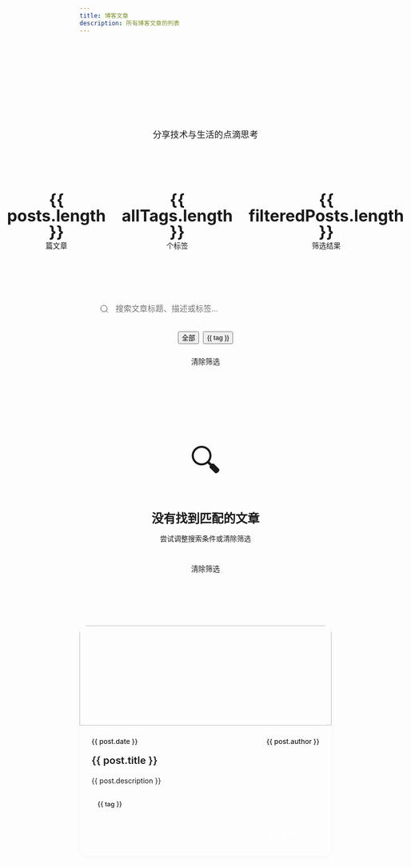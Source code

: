 ```yaml
---
title: 博客文章
description: 所有博客文章的列表
---
```


<script setup>
import { data as posts } from '../.vitepress/theme/composables/posts.data.js'
import { ref, computed } from 'vue'

const searchQuery = ref('')
const selectedTag = ref('')

const allTags = computed(() => {
  const tags = new Set()
  posts.forEach(post => {
    if (post.tags) {
      post.tags.forEach(tag => tags.add(tag))
    }
  })
  return Array.from(tags).sort()
})

const filteredPosts = computed(() => {
  let result = posts
  
  // 按标签筛选
  if (selectedTag.value) {
    result = result.filter(post => 
      post.tags && post.tags.includes(selectedTag.value)
    )
  }
  
  // 按搜索关键词筛选
  if (searchQuery.value) {
    const query = searchQuery.value.toLowerCase()
    result = result.filter(post => 
      post.title.toLowerCase().includes(query) || 
      (post.description && post.description.toLowerCase().includes(query)) ||
      (post.tags && post.tags.some(tag => tag.toLowerCase().includes(query)))
    )
  }
  
  return result
})

const clearFilters = () => {
  searchQuery.value = ''
  selectedTag.value = ''
}
</script>

<div class="blog-header">
  <h1 class="blog-title">📝 博客文章</h1>
  <p class="blog-subtitle">分享技术与生活的点滴思考</p>
</div>

<div class="blog-stats">
  <div class="stat-item">
    <span class="stat-number">{{ posts.length }}</span>
    <span class="stat-label">篇文章</span>
  </div>
  <div class="stat-item">
    <span class="stat-number">{{ allTags.length }}</span>
    <span class="stat-label">个标签</span>
  </div>
  <div class="stat-item">
    <span class="stat-number">{{ filteredPosts.length }}</span>
    <span class="stat-label">筛选结果</span>
  </div>
</div>

<div class="filter-section">
  <div class="search-container">
    <div class="search-box">
      <svg class="search-icon" viewBox="0 0 24 24" fill="none" stroke="currentColor">
        <circle cx="11" cy="11" r="8"></circle>
        <path d="m21 21-4.35-4.35"></path>
      </svg>
      <input 
        v-model="searchQuery" 
        type="text" 
        placeholder="搜索文章标题、描述或标签..." 
        class="search-input"
      />
    </div>
  </div>
  
  <div class="tag-filter">
    <button 
      @click="selectedTag = ''"
      :class="['tag-btn', { active: !selectedTag }]"
    >
      全部
    </button>
    <button 
      v-for="tag in allTags" 
      :key="tag"
      @click="selectedTag = selectedTag === tag ? '' : tag"
      :class="['tag-btn', { active: selectedTag === tag }]"
    >
      {{ tag }}
    </button>
  </div>
  
  <div v-if="searchQuery || selectedTag" class="filter-actions">
    <button @click="clearFilters" class="clear-btn">
      清除筛选
    </button>
  </div>
</div>

<div v-if="filteredPosts.length === 0" class="no-results">
  <div class="no-results-icon">🔍</div>
  <h3>没有找到匹配的文章</h3>
  <p>尝试调整搜索条件或清除筛选</p>
  <button @click="clearFilters" class="clear-btn">清除筛选</button>
</div>

<div v-else class="posts-grid">
  <article v-for="post in filteredPosts" :key="post.url" class="post-card">
    <div class="post-card-header">
      <div v-if="post.cover" class="post-cover">
        <img :src="post.cover" :alt="post.title" />
      </div>
      <div v-else class="post-cover-placeholder">
        <span class="cover-icon">📄</span>
      </div>
    </div>
    <div class="post-card-content">
      <div class="post-meta">
        <time class="post-date">{{ post.date }}</time>
        <span v-if="post.author" class="post-author">{{ post.author }}</span>
      </div>
      <h2 class="post-title">
        <a v-bind:href="post.url">{{ post.title }}</a>
      </h2>
      <p v-if="post.description" class="post-description">
        {{ post.description }}
      </p>
      <div v-if="post.tags && post.tags.length" class="post-tags">
        <span v-for="tag in post.tags" :key="tag" class="post-tag">
          <a v-bind:href="`/tags/#${tag}`" @click.stop>{{ tag }}</a>
        </span>
      </div>
      <div class="post-actions">
        <!-- 确保标签正确闭合 -->
        <a :href="post.url" class="read-more-btn">
          阅读全文
          <span class="arrow-icon">&rarr;</span> <!-- 使用 HTML 实体 -->
        </a> <!-- 关闭标签必须存在 -->
      </div>
    </div>
  </article>
</div>
  <!-- </div> -->
<!-- </div> -->

<style scoped>
/* 博客头部 */
.blog-header {
  text-align: center;
  margin-bottom: 3rem;
  padding: 2rem 0;
  background: linear-gradient(135deg, var(--vp-c-brand-soft) 0%, var(--vp-c-brand-softer) 100%);
  border-radius: 16px;
  margin-top: 2rem;
}

.blog-title {
  font-size: 2.5rem;
  font-weight: 700;
  margin-bottom: 0.5rem;
  color: var(--vp-c-text-1);
  background: linear-gradient(135deg, var(--vp-c-brand-1), var(--vp-c-brand-2));
  -webkit-background-clip: text;
  -webkit-text-fill-color: transparent;
  background-clip: text;
}

.blog-subtitle {
  font-size: 1.1rem;
  color: var(--vp-c-text-2);
  margin: 0;
}

/* 统计信息 */
.blog-stats {
  display: flex;
  justify-content: center;
  gap: 2rem;
  margin-bottom: 3rem;
  padding: 1.5rem;
  background: var(--vp-c-bg-soft);
  border-radius: 12px;
  border: 1px solid var(--vp-c-divider-light);
}

.stat-item {
  text-align: center;
}

.stat-number {
  display: block;
  font-size: 2rem;
  font-weight: 700;
  color: var(--vp-c-brand-1);
  line-height: 1;
}

.stat-label {
  font-size: 0.9rem;
  color: var(--vp-c-text-2);
  margin-top: 0.25rem;
}

/* 筛选区域 */
.filter-section {
  margin-bottom: 3rem;
  padding: 1.5rem;
  background: var(--vp-c-bg-soft);
  border-radius: 12px;
  border: 1px solid var(--vp-c-divider-light);
}

.search-container {
  margin-bottom: 1.5rem;
}

.search-box {
  position: relative;
  max-width: 500px;
  margin: 0 auto;
}

.search-icon {
  position: absolute;
  left: 1rem;
  top: 50%;
  transform: translateY(-50%);
  width: 1.2rem;
  height: 1.2rem;
  color: var(--vp-c-text-3);
  pointer-events: none;
}

.search-input {
  width: 100%;
  padding: 0.75rem 1rem 0.75rem 3rem;
  border: 2px solid var(--vp-c-divider);
  border-radius: 25px;
  font-size: 1rem;
  background: var(--vp-c-bg);
  color: var(--vp-c-text-1);
  transition: all 0.3s ease;
  box-sizing: border-box;
}

.search-input:focus {
  outline: none;
  border-color: var(--vp-c-brand-1);
  box-shadow: 0 0 0 3px var(--vp-c-brand-soft);
}

.tag-filter {
  display: flex;
  flex-wrap: wrap;
  gap: 0.5rem;
  justify-content: center;
  margin-bottom: 1rem;
}

.tag-btn {
  padding: 0.5rem 1rem;
  border: 2px solid var(--vp-c-divider);
  border-radius: 20px;
  background: var(--vp-c-bg);
  color: var(--vp-c-text-2);
  font-size: 0.9rem;
  cursor: pointer;
  transition: all 0.3s ease;
  white-space: nowrap;
}

.tag-btn:hover {
  border-color: var(--vp-c-brand-1);
  color: var(--vp-c-brand-1);
  transform: translateY(-1px);
}

.tag-btn.active {
  background: var(--vp-c-brand-1);
  border-color: var(--vp-c-brand-1);
  color: white;
}

.filter-actions {
  text-align: center;
}

.clear-btn {
  padding: 0.5rem 1.5rem;
  background: var(--vp-c-danger-soft);
  color: var(--vp-c-danger-1);
  border: none;
  border-radius: 20px;
  cursor: pointer;
  font-size: 0.9rem;
  transition: all 0.3s ease;
}

.clear-btn:hover {
  background: var(--vp-c-danger-1);
  color: white;
  transform: translateY(-1px);
}

/* 无结果状态 */
.no-results {
  text-align: center;
  padding: 4rem 2rem;
  color: var(--vp-c-text-2);
}

.no-results-icon {
  font-size: 4rem;
  margin-bottom: 1rem;
}

.no-results h3 {
  font-size: 1.5rem;
  margin-bottom: 0.5rem;
  color: var(--vp-c-text-1);
}

.no-results p {
  margin-bottom: 2rem;
}

/* 文章网格 */
.posts-grid {
  display: grid;
  grid-template-columns: repeat(auto-fill, minmax(350px, 1fr));
  gap: 2rem;
  margin-top: 2rem;
}

/* 文章卡片 */
.post-card {
  background: var(--vp-c-bg);
  border: 1px solid var(--vp-c-divider-light);
  border-radius: 16px;
  overflow: hidden;
  transition: all 0.3s ease;
  box-shadow: 0 2px 8px rgba(0, 0, 0, 0.04);
}

.post-card:hover {
  transform: translateY(-4px);
  box-shadow: 0 8px 25px rgba(0, 0, 0, 0.1);
  border-color: var(--vp-c-brand-soft);
}

.post-card-header {
  position: relative;
  height: 200px;
  overflow: hidden;
}

.post-cover {
  width: 100%;
  height: 100%;
}

.post-cover img {
  width: 100%;
  height: 100%;
  object-fit: cover;
  transition: transform 0.3s ease;
}

.post-card:hover .post-cover img {
  transform: scale(1.05);
}

.post-cover-placeholder {
  width: 100%;
  height: 100%;
  background: linear-gradient(135deg, var(--vp-c-brand-soft), var(--vp-c-brand-softer));
  display: flex;
  align-items: center;
  justify-content: center;
}

.cover-icon {
  font-size: 3rem;
  opacity: 0.6;
}

.post-card-content {
  padding: 1.5rem;
}

.post-meta {
  display: flex;
  align-items: center;
  justify-content: space-between;
  font-size: 0.85rem;
  color: var(--vp-c-text-3);
  margin-bottom: 1rem;
}

.post-date {
  font-weight: 500;
}

.post-author {
  color: var(--vp-c-brand-1);
  font-weight: 500;
}

.post-title {
  margin: 0 0 1rem 0;
  font-size: 1.25rem;
  font-weight: 600;
  line-height: 1.4;
}

.post-title a {
  color: var(--vp-c-text-1);
  text-decoration: none;
  transition: color 0.3s ease;
}

.post-title a:hover {
  color: var(--vp-c-brand-1);
}

.post-description {
  color: var(--vp-c-text-2);
  line-height: 1.6;
  margin-bottom: 1.5rem;
  display: -webkit-box;
  -webkit-line-clamp: 3;
  -webkit-box-orient: vertical;
  overflow: hidden;
}

.post-tags {
  display: flex;
  flex-wrap: wrap;
  gap: 0.5rem;
  margin-bottom: 1.5rem;
}

.post-tag a {
  display: inline-block;
  padding: 0.25rem 0.75rem;
  background: var(--vp-c-brand-soft);
  color: var(--vp-c-brand-1);
  border-radius: 12px;
  font-size: 0.8rem;
  text-decoration: none;
  transition: all 0.3s ease;
  font-weight: 500;
}

.post-tag a:hover {
  background: var(--vp-c-brand-1);
  color: white;
  transform: translateY(-1px);
}

.post-actions {
  display: flex;
  justify-content: flex-end;
}

.read-more-btn {
  display: inline-flex;
  align-items: center;
  gap: 0.5rem;
  padding: 0.75rem 1.5rem;
  background: var(--vp-c-brand-1);
  color: white;
  text-decoration: none;
  border-radius: 25px;
  font-size: 0.9rem;
  font-weight: 500;
  transition: all 0.3s ease;
}

.read-more-btn:hover {
  background: var(--vp-c-brand-dark);
  transform: translateY(-1px);
}

.arrow-icon {
   font-size: 1rem;
   transition: transform 0.3s ease;
   display: inline-block;
 }
 
 .read-more-btn:hover .arrow-icon {
   transform: translateX(2px);
 }

/* 响应式设计 */
@media (max-width: 768px) {
  .blog-title {
    font-size: 2rem;
  }
  
  .blog-stats {
    gap: 1rem;
    padding: 1rem;
  }
  
  .stat-number {
    font-size: 1.5rem;
  }
  
  .posts-grid {
    grid-template-columns: 1fr;
    gap: 1.5rem;
  }
  
  .tag-filter {
    justify-content: flex-start;
  }
  
  .filter-section {
    padding: 1rem;
  }
}

@media (max-width: 480px) {
  .blog-header {
    padding: 1.5rem 1rem;
    margin-top: 1rem;
  }
  
  .blog-title {
    font-size: 1.75rem;
  }
  
  .blog-stats {
    flex-direction: column;
    gap: 1rem;
  }
  
  .post-card-content {
    padding: 1rem;
  }
}
</style>